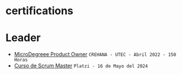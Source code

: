 # certifications


# Leader

* [MicroDegreee Product Owner](./leader/product-owner.jpg)
``CREHANA - UTEC - Abril 2022 - 150 Horas``
* [Curso de Scrum Master](./leader/diploma-scrum.pdf)
``Platzi - 16 de Mayo del 2024``
